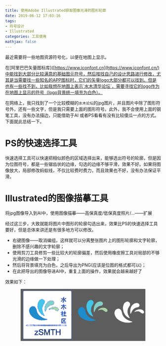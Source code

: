 ```yaml
---
title: 使用Adobe Illustrated获取图像光滑的图形轮廓
date: 2019-06-12 17:03:16
tags: 
- 符号设计
- Illustrated
categories: 工具使用
mathjax: false
---
```






最近需要将一些地图资源符号化，以便在地图上显示。

在[阿里巴巴矢量图标库]([https://www.iconfont.cn](https://www.iconfont.cn/)中能找到大部分比较满意的基础图元符号，然后按找自己的设计思路进行修改，尤其是当需要找一些知名的APP图标时，它们的矢量logo大部分都可以找到。但是也有一些找不到，比如我想在地图上表示`水木清华论坛`，需要寻找它的logo作为在地图上显示的符号（logo背景统一填充为白色）。

在网络上，我只找到了一个比较模糊的`水木论坛`的jpg图片，并且图片中除了图形符号外，还有一些文字，但是我只需要上面的图形符号。此外，我不会使用上面的钢笔工具，没有办法描边，只能借助于AI 或者PS看看有没有比较傻瓜一点的方式。下面就此总结一下。

# PS的快速选择工具

快速选择工具可以快速把相似颜色的区域选择出来，能够选出符号的轮廓，但是因为位图符号，都是一些锯齿状的边缘，勾选的边缘不够平滑，效果不好。如果将图像放大，局部修改蚂蚁线，不仅比较费时费力，而且效果也不好，没有办法保证平滑。

# Illustrated的图像描摹工具

将jpg图像导入到AI中，使用图像描摹——高保真度/低保真度照片/…——扩展

经过这三步，大致就能将图片中图形的轮廓勾选出来，效果比PS的快速选择工具要好，但是总体来讲还是有很多地方可以修改。

- 右键图像——取消编组，这样就可以分离整张图片上的图形轮廓和文字轮廓，删除不感兴趣的文字轮廓；
- 使用剪刀工具修剪一些比较大的轮廓偏差，然后使用橡皮擦工具对局部的不够光滑的边缘做一下处理；
- 然后将背景填充为白色，之后导出为PNG(应该是位图的格式都可以)；
- 在此把导出的图像导进AI中，重复上面的操作，效果就会越来越好了

效果如下：

<center>
    <img src="https://raw.githubusercontent.com/ch206265/BlogPictures/master/20190803212246.png?token=AJD4OPUZ3243DLNGL3VNX3C5IWFOG" width="80%" />
</center>

